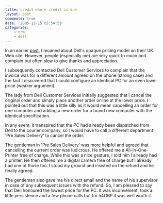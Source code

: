 ```yaml
---
title: credit where credit is due
layout: post
comments: true
date: '2005-11-15 05:54:59'
categories:
    - crm
    - dell
---
```

In an earlier
[post](http://www.nbrightside.com/blog/2005/10/29/beware-of-shopping-at-dell-computers/),
I moaned about Dell's opaque pricing model on their UK Web site.
However, people (especially me) are very quick to moan and complain
but often slow to give thanks and appreciation.

I subsequently contacted Dell Customer Services to complain that the
invoice was for a different amount agreed on the phone (strong case)
and the fact I discovered that I could configure an identical PC for
an even lower price (weaker argument).

The lady from Dell Customer Services initially suggested that I cancel
the original order and simply place another order online at the lower
price. I pointed out that this was a little silly as it would mean
cancelling an order for one computer and adding a new order for a
brand new computer with the identical specification.

In any event, it transpired that the PC had already been dispatched
from Dell to the courier company, so I would have to call a different
department 'Pre Sales Delivery' to cancel the order.

The gentleman in 'Pre Sales Delivery' was more helpful and agreed that
cancelling the current order was ludicrous. He offered me a
All-In-One-Printer free of charge. While this was a nice gesture, I
told him I already had a printer. He then offered me a digital camera
free of charge but I already had one of those too. I stood my ground
and insisted on the refund and he finally agreed.

The gentleman also gave me his direct email and the name of his
supervisor in case of any subsequent issues with the refund. So, I am
pleased to say that Dell honoured the lowest price for the PC. It was
inconvenient, took a little persistence and a few phone calls but for
54GBP it was well worth it.
